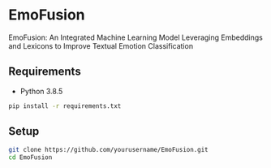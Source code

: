 # EmoFusion
EmoFusion: An Integrated Machine Learning Model Leveraging Embeddings and Lexicons to Improve Textual Emotion Classification

## Requirements
- Python 3.8.5
```bash
pip install -r requirements.txt
```

 ## Setup
```bash
git clone https://github.com/yourusername/EmoFusion.git
cd EmoFusion
```
